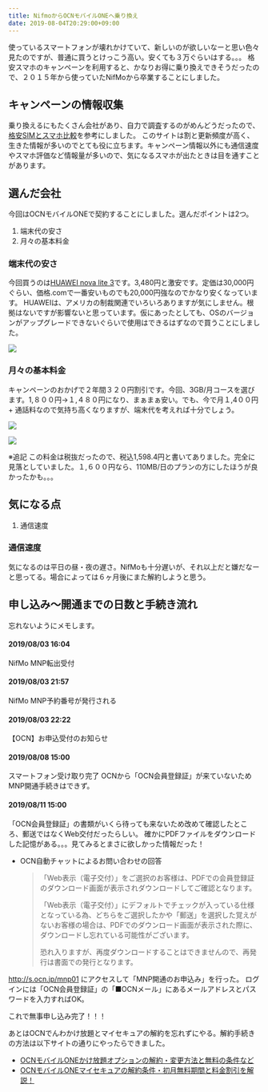 ```yaml
---
title: NifmoからOCNモバイルONEへ乗り換え
date: 2019-08-04T20:29:00+09:00
---
```


使っているスマートフォンが壊れかけていて、新しいのが欲しいなーと思い色々見たのですが、普通に買うとけっこう高い。安くても３万ぐらいはする。。。
格安スマホのキャンペーンを利用すると、かなりお得に乗り換えできそうだったので、２０１５年から使っていたNifMoから卒業することにしました。

## キャンペーンの情報収集

乗り換えるにもたくさん会社があり、自力で調査するのがめんどうだったので、[格安SIMとスマホ比較](https://kakuyasu-sim.jp)を参考にしました。
このサイトは割と更新頻度が高く、生きた情報が多いのでとても役に立ちます。キャンペーン情報以外にも通信速度やスマホ評価など情報量が多いので、気になるスマホが出たときは目を通すことがあります。

## 選んだ会社

今回はOCNモバイルONEで契約することにしました。選んだポイントは2つ。

1.  端末代の安さ
2.  月々の基本料金

### 端末代の安さ

今回買うのは[HUAWEI nova lite 3](https://consumer.huawei.com/jp/phones/nova-lite3/specs/)です。3,480円と激安です。定価は30,000円ぐらい、価格.comで一番安いものでも20,000円強なのでかなり安くなっています。
HUAWEIは、アメリカの制裁関連でいろいろありますが気にしません。根拠はないですが影響ないと思っています。仮にあったとしても、OSのバージョンがアップグレードできないぐらいで使用はできるはずなので買うことにしました。

[![](https://1.bp.blogspot.com/-89jL6YVtw3o/XUbBy0SXu6I/AAAAAAAAEv0/jIaTKW0JGTEV-eHZOw5n3dSifoGurczhgCLcBGAs/s320/%25E3%2582%25B9%25E3%2582%25AF%25E3%2583%25AA%25E3%2583%25BC%25E3%2583%25B3%25E3%2582%25B7%25E3%2583%25A7%25E3%2583%2583%25E3%2583%2588_2019-08-04_18-21-47.png)](https://1.bp.blogspot.com/-89jL6YVtw3o/XUbBy0SXu6I/AAAAAAAAEv0/jIaTKW0JGTEV-eHZOw5n3dSifoGurczhgCLcBGAs/s1600/%25E3%2582%25B9%25E3%2582%25AF%25E3%2583%25AA%25E3%2583%25BC%25E3%2583%25B3%25E3%2582%25B7%25E3%2583%25A7%25E3%2583%2583%25E3%2583%2588_2019-08-04_18-21-47.png)

### 月々の基本料金

キャンペーンのおかげで２年間３２０円割引です。今回、3GB/月コースを選びます。1,８００円→１,４８０円になり、まぁまぁ安い。でも、今で月１,4００円 + 通話料なので気持ち高くなりますが、端末代を考えれば十分でしょう。

[![](https://3.bp.blogspot.com/-rHQ4In-CMBM/XUbB8tiIfQI/AAAAAAAAEv4/SbvutfOqJLstTcri6VvSdNlTDX1Xy6OvQCLcBGAs/s320/%25E3%2582%25B9%25E3%2582%25AF%25E3%2583%25AA%25E3%2583%25BC%25E3%2583%25B3%25E3%2582%25B7%25E3%2583%25A7%25E3%2583%2583%25E3%2583%2588_2019-08-04_18-18-21.png)](https://3.bp.blogspot.com/-rHQ4In-CMBM/XUbB8tiIfQI/AAAAAAAAEv4/SbvutfOqJLstTcri6VvSdNlTDX1Xy6OvQCLcBGAs/s1600/%25E3%2582%25B9%25E3%2582%25AF%25E3%2583%25AA%25E3%2583%25BC%25E3%2583%25B3%25E3%2582%25B7%25E3%2583%25A7%25E3%2583%2583%25E3%2583%2588_2019-08-04_18-18-21.png)

[![](https://3.bp.blogspot.com/-NJKIkelRHcc/XUbB92-ez7I/AAAAAAAAEv8/mgJn9y_Y-Q4XaDXa7ckVf7Skbzr__rBKQCLcBGAs/s320/%25E3%2582%25B9%25E3%2582%25AF%25E3%2583%25AA%25E3%2583%25BC%25E3%2583%25B3%25E3%2582%25B7%25E3%2583%25A7%25E3%2583%2583%25E3%2583%2588_2019-08-04_18-29-42.png)](https://3.bp.blogspot.com/-NJKIkelRHcc/XUbB92-ez7I/AAAAAAAAEv8/mgJn9y_Y-Q4XaDXa7ckVf7Skbzr__rBKQCLcBGAs/s1600/%25E3%2582%25B9%25E3%2582%25AF%25E3%2583%25AA%25E3%2583%25BC%25E3%2583%25B3%25E3%2582%25B7%25E3%2583%25A7%25E3%2583%2583%25E3%2583%2588_2019-08-04_18-29-42.png)

※追記
この料金は税抜だったので、税込1,598.4円と書いてありました。完全に見落としていました。１,６００円なら、110MB/日のプランの方にしたほうが良かったかも。。。

## 気になる点

1.  通信速度

### 通信速度

気になるのは平日の昼・夜の遅さ。NifMoも十分遅いが、それ以上だと嫌だなーと思ってる。場合によっては６ヶ月後にまた解約しようと思う。

## 申し込み～開通までの日数と手続き流れ

忘れないようにメモします。

#### 2019/08/03 16:04

NifMo MNP転出受付

#### 2019/08/03 21:57

NifMo MNP予約番号が発行される

#### 2019/08/03 22:22

【OCN】お申込受付のお知らせ

#### 2019/08/08 15:00

スマートフォン受け取り完了
OCNから「OCN会員登録証」が来ていないためMNP開通手続きはできず。

#### [ ](af://n55)2019/08/11 15:00

「OCN会員登録証」の書類がいくら待っても来ないため改めて確認したところ、郵送ではなくWeb交付だったらしい。
確かにPDFファイルをダウンロードした記憶がある。。。見てみるとまさに欲しかった情報だった！

* OCN自動チャットによるお問い合わせの回答

    > 「Web表示（電子交付）」をご選択のお客様は、PDFでの会員登録証のダウンロード画面が表示されダウンロードしてご確認となります。
    >
    > 「Web表示（電子交付）」にデフォルトでチェックが入っている仕様となっている為、どちらをご選択したかや「郵送」を選択した覚えがないお客様の場合は、PDFでのダウンロード画面が表示された際に、ダウンロードし忘れている可能性がございます。
    >
    > 恐れ入りますが、再度ダウンロードすることはできませんので、再発行は書面での発行となります。

http://s.ocn.jp/mnp01 にアクセスして「MNP開通のお申込み」を行った。
ログインには「OCN会員登録証」の「■OCNメール」にあるメールアドレスとパスワードを入力すればOK。

これで無事申し込み完了！！！

あとはOCNでんわかけ放題とマイセキュアの解約を忘れずにやる。解約手続きの方法は以下サイトの通りにやったらできました。

* [OCNモバイルONEかけ放題オプションの解約・変更方法と無料の条件など](https://blog-a.net/ocn-mobile-one-kakehoudai-kaiyaku/)
* [OCNモバイルONEマイセキュアの解約条件・初月無料期間と料金割引を解説！](https://blog-a.net/ocn-mobile-one-mysecure-kai/)

